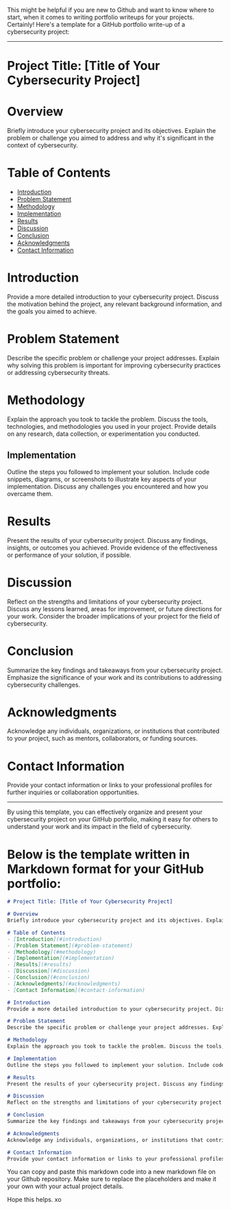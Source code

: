 
This might be helpful if you are new to Github and want to  know where to start, when it comes to writing portfolio writeups for your projects. 
Certainly! Here's a template for a GitHub portfolio write-up of a cybersecurity project:

---

# Project Title: [Title of Your Cybersecurity Project]

# Overview
Briefly introduce your cybersecurity project and its objectives. Explain the problem or challenge you aimed to address and why it's significant in the context of cybersecurity.

# Table of Contents
- [Introduction](#introduction)
- [Problem Statement](#problem-statement)
- [Methodology](#methodology)
- [Implementation](#implementation)
- [Results](#results)
- [Discussion](#discussion)
- [Conclusion](#conclusion)
- [Acknowledgments](#acknowledgments)
- [Contact Information](#contact-information)

# Introduction
Provide a more detailed introduction to your cybersecurity project. Discuss the motivation behind the project, any relevant background information, and the goals you aimed to achieve.

# Problem Statement
Describe the specific problem or challenge your project addresses. Explain why solving this problem is important for improving cybersecurity practices or addressing cybersecurity threats.

# Methodology
Explain the approach you took to tackle the problem. Discuss the tools, technologies, and methodologies you used in your project. Provide details on any research, data collection, or experimentation you conducted.

## Implementation
Outline the steps you followed to implement your solution. Include code snippets, diagrams, or screenshots to illustrate key aspects of your implementation. Discuss any challenges you encountered and how you overcame them.

# Results
Present the results of your cybersecurity project. Discuss any findings, insights, or outcomes you achieved. Provide evidence of the effectiveness or performance of your solution, if possible.

# Discussion
Reflect on the strengths and limitations of your cybersecurity project. Discuss any lessons learned, areas for improvement, or future directions for your work. Consider the broader implications of your project for the field of cybersecurity.

# Conclusion
Summarize the key findings and takeaways from your cybersecurity project. Emphasize the significance of your work and its contributions to addressing cybersecurity challenges.

# Acknowledgments
Acknowledge any individuals, organizations, or institutions that contributed to your project, such as mentors, collaborators, or funding sources.

# Contact Information
Provide your contact information or links to your professional profiles for further inquiries or collaboration opportunities.

---

By using this template, you can effectively organize and present your cybersecurity project on your GitHub portfolio, making it easy for others to understand your work and its impact in the field of cybersecurity.

# Below is the template written in Markdown format for your GitHub portfolio:

```markdown
# Project Title: [Title of Your Cybersecurity Project]

# Overview
Briefly introduce your cybersecurity project and its objectives. Explain the problem or challenge you aimed to address and why it's significant in the context of cybersecurity.

# Table of Contents
- [Introduction](#introduction)
- [Problem Statement](#problem-statement)
- [Methodology](#methodology)
- [Implementation](#implementation)
- [Results](#results)
- [Discussion](#discussion)
- [Conclusion](#conclusion)
- [Acknowledgments](#acknowledgments)
- [Contact Information](#contact-information)

# Introduction
Provide a more detailed introduction to your cybersecurity project. Discuss the motivation behind the project, any relevant background information, and the goals you aimed to achieve.

# Problem Statement
Describe the specific problem or challenge your project addresses. Explain why solving this problem is important for improving cybersecurity practices or addressing cybersecurity threats.

# Methodology
Explain the approach you took to tackle the problem. Discuss the tools, technologies, and methodologies you used in your project. Provide details on any research, data collection, or experimentation you conducted.

# Implementation
Outline the steps you followed to implement your solution. Include code snippets, diagrams, or screenshots to illustrate key aspects of your implementation. Discuss any challenges you encountered and how you overcame them.

# Results
Present the results of your cybersecurity project. Discuss any findings, insights, or outcomes you achieved. Provide evidence of the effectiveness or performance of your solution, if possible.

# Discussion
Reflect on the strengths and limitations of your cybersecurity project. Discuss any lessons learned, areas for improvement, or future directions for your work. Consider the broader implications of your project for the field of cybersecurity.

# Conclusion
Summarize the key findings and takeaways from your cybersecurity project. Emphasize the significance of your work and its contributions to addressing cybersecurity challenges.

# Acknowledgments
Acknowledge any individuals, organizations, or institutions that contributed to your project, such as mentors, collaborators, or funding sources.

# Contact Information
Provide your contact information or links to your professional profiles for further inquiries or collaboration opportunities.
```
You can copy and paste this markdown code into a new markdown file on your Github repository. Make sure to replace the placeholders and make it your own with your actual project details.

Hope this helps. xo
